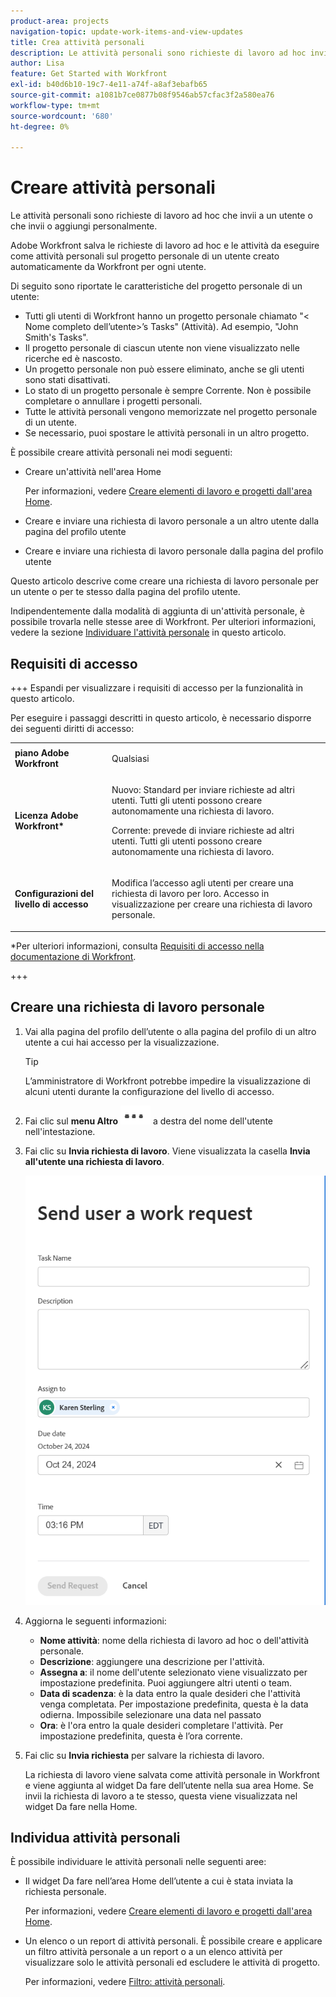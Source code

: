 ```yaml
---
product-area: projects
navigation-topic: update-work-items-and-view-updates
title: Crea attività personali
description: Le attività personali sono richieste di lavoro ad hoc inviate a un utente, a se stessi o a elementi da fare creati personalmente nell’area Home. In Workfront le richieste di lavoro ad hoc vengono salvate e gli elementi vengono eseguiti come attività personali.
author: Lisa
feature: Get Started with Workfront
exl-id: b40d6b10-19c7-4e11-a74f-a8af3ebafb65
source-git-commit: a1081b7ce0877b08f9546ab57cfac3f2a580ea76
workflow-type: tm+mt
source-wordcount: '680'
ht-degree: 0%

---
```


# Creare attività personali

<!--Audited: 10/2024-->

Le attività personali sono richieste di lavoro ad hoc che invii a un utente o che invii o aggiungi personalmente.

Adobe Workfront salva le richieste di lavoro ad hoc e le attività da eseguire come attività personali sul progetto personale di un utente creato automaticamente da Workfront per ogni utente.

Di seguito sono riportate le caratteristiche del progetto personale di un utente:

* Tutti gli utenti di Workfront hanno un progetto personale chiamato &quot;&lt; Nome completo dell’utente>’s Tasks&quot; (Attività). Ad esempio, &quot;John Smith&#39;s Tasks&quot;.
* Il progetto personale di ciascun utente non viene visualizzato nelle ricerche ed è nascosto.
* Un progetto personale non può essere eliminato, anche se gli utenti sono stati disattivati.
* Lo stato di un progetto personale è sempre Corrente. Non è possibile completare o annullare i progetti personali.
* Tutte le attività personali vengono memorizzate nel progetto personale di un utente.
* Se necessario, puoi spostare le attività personali in un altro progetto.

È possibile creare attività personali nei modi seguenti:

* Creare un&#39;attività nell&#39;area Home

  Per informazioni, vedere [Creare elementi di lavoro e progetti dall&#39;area Home](/help/quicksilver/workfront-basics/using-home/using-the-home-area/create-work-items-in-home.md).

* Creare e inviare una richiesta di lavoro personale a un altro utente dalla pagina del profilo utente
* Creare e inviare una richiesta di lavoro personale dalla pagina del profilo utente

Questo articolo descrive come creare una richiesta di lavoro personale per un utente o per te stesso dalla pagina del profilo utente.

Indipendentemente dalla modalità di aggiunta di un&#39;attività personale, è possibile trovarla nelle stesse aree di Workfront. Per ulteriori informazioni, vedere la sezione [Individuare l&#39;attività personale](#locate-personal-tasks) in questo articolo.

## Requisiti di accesso

+++ Espandi per visualizzare i requisiti di accesso per la funzionalità in questo articolo.

Per eseguire i passaggi descritti in questo articolo, è necessario disporre dei seguenti diritti di accesso:

<table style="table-layout:auto"> 
 <col> 
 </col> 
 <col> 
 </col> 
 <tbody> 
  <tr> 
   <td role="rowheader"><strong>piano Adobe Workfront</strong></td> 
   <td> <p>Qualsiasi</p> </td> 
  </tr> 
  <tr> 
   <td role="rowheader"><strong>Licenza Adobe Workfront*</strong></td> 
   <td> 
   <p>Nuovo: Standard per inviare richieste ad altri utenti. Tutti gli utenti possono creare autonomamente una richiesta di lavoro.</p> 
   <p>Corrente: prevede di inviare richieste ad altri utenti. Tutti gli utenti possono creare autonomamente una richiesta di lavoro.</p>
    </td> 
  </tr> 
  <tr> 
   <td role="rowheader"><strong>Configurazioni del livello di accesso</strong></td> 
   <td> <p>Modifica l’accesso agli utenti per creare una richiesta di lavoro per loro. Accesso in visualizzazione per creare una richiesta di lavoro personale. </p>
   </td> 
  </tr>

</tbody> 
</table>

*Per ulteriori informazioni, consulta [Requisiti di accesso nella documentazione di Workfront](/help/quicksilver/administration-and-setup/add-users/access-levels-and-object-permissions/access-level-requirements-in-documentation.md).

+++


## Creare una richiesta di lavoro personale

1. Vai alla pagina del profilo dell’utente o alla pagina del profilo di un altro utente a cui hai accesso per la visualizzazione.

   >[!TIP]
   >
   >L’amministratore di Workfront potrebbe impedire la visualizzazione di alcuni utenti durante la configurazione del livello di accesso.

1. Fai clic sul **menu Altro** ![](assets/more-menu.png) a destra del nome dell&#39;utente nell&#39;intestazione.
1. Fai clic su **Invia richiesta di lavoro**.
Viene visualizzata la casella **Invia all&#39;utente una richiesta di lavoro**.

   ![](assets/personal-task-box.png)
1. Aggiorna le seguenti informazioni:

   * **Nome attività**: nome della richiesta di lavoro ad hoc o dell&#39;attività personale.
   * **Descrizione**: aggiungere una descrizione per l&#39;attività.
   * **Assegna a**: il nome dell&#39;utente selezionato viene visualizzato per impostazione predefinita. Puoi aggiungere altri utenti o team.
   * **Data di scadenza**: è la data entro la quale desideri che l&#39;attività venga completata. Per impostazione predefinita, questa è la data odierna. Impossibile selezionare una data nel passato
   * **Ora**: è l&#39;ora entro la quale desideri completare l&#39;attività. Per impostazione predefinita, questa è l’ora corrente.

1. Fai clic su **Invia richiesta** per salvare la richiesta di lavoro.

   La richiesta di lavoro viene salvata come attività personale in Workfront e viene aggiunta al widget Da fare dell’utente nella sua area Home. Se invii la richiesta di lavoro a te stesso, questa viene visualizzata nel widget Da fare nella Home.


## Individua attività personali

È possibile individuare le attività personali nelle seguenti aree:

* Il widget Da fare nell’area Home dell’utente a cui è stata inviata la richiesta personale.

  Per informazioni, vedere [Creare elementi di lavoro e progetti dall&#39;area Home](/help/quicksilver/workfront-basics/using-home/using-the-home-area/create-work-items-in-home.md).

* Un elenco o un report di attività personali. È possibile creare e applicare un filtro attività personale a un report o a un elenco attività per visualizzare solo le attività personali ed escludere le attività di progetto.

  Per informazioni, vedere [Filtro: attività personali](/help/quicksilver/reports-and-dashboards/reports/custom-view-filter-grouping-samples/filter-personal-tasks.md).
